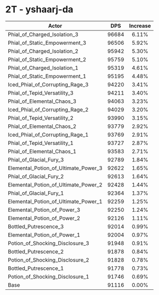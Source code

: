 # 2T - yshaarj-da
| Actor | DPS | Increase |
|---|:---:|:---:|
|Phial_of_Charged_Isolation_3|96684|6.11%|
|Phial_of_Static_Empowerment_3|96506|5.92%|
|Phial_of_Charged_Isolation_2|95942|5.30%|
|Phial_of_Static_Empowerment_2|95759|5.10%|
|Phial_of_Charged_Isolation_1|95319|4.61%|
|Phial_of_Static_Empowerment_1|95195|4.48%|
|Iced_Phial_of_Corrupting_Rage_3|94220|3.41%|
|Phial_of_Tepid_Versatility_3|94211|3.40%|
|Phial_of_Elemental_Chaos_3|94063|3.23%|
|Iced_Phial_of_Corrupting_Rage_2|94029|3.20%|
|Phial_of_Tepid_Versatility_2|93990|3.15%|
|Phial_of_Elemental_Chaos_2|93779|2.92%|
|Iced_Phial_of_Corrupting_Rage_1|93769|2.91%|
|Phial_of_Tepid_Versatility_1|93727|2.87%|
|Phial_of_Elemental_Chaos_1|93583|2.71%|
|Phial_of_Glacial_Fury_3|92789|1.84%|
|Elemental_Potion_of_Ultimate_Power_3|92622|1.65%|
|Phial_of_Glacial_Fury_2|92613|1.64%|
|Elemental_Potion_of_Ultimate_Power_2|92428|1.44%|
|Phial_of_Glacial_Fury_1|92364|1.37%|
|Elemental_Potion_of_Ultimate_Power_1|92259|1.25%|
|Elemental_Potion_of_Power_3|92250|1.24%|
|Elemental_Potion_of_Power_2|92126|1.11%|
|Bottled_Putrescence_3|92014|0.99%|
|Elemental_Potion_of_Power_1|92004|0.97%|
|Potion_of_Shocking_Disclosure_3|91948|0.91%|
|Bottled_Putrescence_2|91878|0.84%|
|Potion_of_Shocking_Disclosure_2|91828|0.78%|
|Bottled_Putrescence_1|91778|0.73%|
|Potion_of_Shocking_Disclosure_1|91746|0.69%|
|Base|91116|0.00%|
